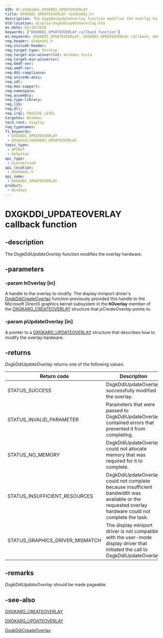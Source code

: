 ```yaml
---
UID: NC:d3dkmddi.DXGKDDI_UPDATEOVERLAY
title: DXGKDDI_UPDATEOVERLAY (d3dkmddi.h)
description: The DxgkDdiUpdateOverlay function modifies the overlay hardware.
old-location: display\dxgkddiupdateoverlay.htm
ms.date: 05/10/2018
keywords: ["DXGKDDI_UPDATEOVERLAY callback function"]
ms.keywords: DXGKDDI_UPDATEOVERLAY, DXGKDDI_UPDATEOVERLAY callback, DmFunctions_cc73fb5c-c4b9-476a-9227-fe2d15e288ea.xml, DxgkDdiUpdateOverlay, DxgkDdiUpdateOverlay callback function [Display Devices], d3dkmddi/DxgkDdiUpdateOverlay, display.dxgkddiupdateoverlay
req.header: d3dkmddi.h
req.include-header: 
req.target-type: Desktop
req.target-min-winverclnt: Windows Vista
req.target-min-winversvr: 
req.kmdf-ver: 
req.umdf-ver: 
req.ddi-compliance: 
req.unicode-ansi: 
req.idl: 
req.max-support: 
req.namespace: 
req.assembly: 
req.type-library: 
req.lib: 
req.dll: 
req.irql: PASSIVE_LEVEL
targetos: Windows
tech.root: display
req.typenames: 
f1_keywords:
 - DXGKDDI_UPDATEOVERLAY
 - d3dkmddi/DXGKDDI_UPDATEOVERLAY
topic_type:
 - APIRef
 - kbSyntax
api_type:
 - UserDefined
api_location:
 - d3dkmddi.h
api_name:
 - DXGKDDI_UPDATEOVERLAY
product:
 - Windows
---
```


# DXGKDDI_UPDATEOVERLAY callback function


## -description

The <i>DxgkDdiUpdateOverlay</i> function modifies the overlay hardware.

## -parameters

### -param hOverlay [in]

A handle to the overlay to modify. The display miniport driver's <a href="/windows-hardware/drivers/ddi/d3dkmddi/nc-d3dkmddi-dxgkddi_createoverlay">DxgkDdiCreateOverlay</a> function previously provided this handle to the Microsoft DirectX graphics kernel subsystem in the <b>hOverlay</b> member of the <a href="/windows-hardware/drivers/ddi/d3dkmddi/ns-d3dkmddi-_dxgkarg_createoverlay">DXGKARG_CREATEOVERLAY</a> structure that <i>pCreateOverlay</i> points to.

### -param pUpdateOverlay [in]

A pointer to a <a href="/windows-hardware/drivers/ddi/d3dkmddi/ns-d3dkmddi-_dxgkarg_updateoverlay">DXGKARG_UPDATEOVERLAY</a> structure that describes how to modify the overlay hardware.

## -returns

<i>DxgkDdiUpdateOverlay</i> returns one of the following values:

|Return code|Description|
|--- |--- |
|STATUS_SUCCESS|DxgkDdiUpdateOverlay successfully modified the overlay.|
|STATUS_INVALID_PARAMETER|Parameters that were passed to DxgkDdiUpdateOverlay contained errors that prevented it from completing.|
|STATUS_NO_MEMORY|DxgkDdiUpdateOverlay could not allocate memory that was required for it to complete.|
|STATUS_INSUFFICIENT_RESOURCES|DxgkDdiUpdateOverlay could not complete because insufficient bandwidth was available or the requested overlay hardware could not complete the task.|
|STATUS_GRAPHICS_DRIVER_MISMATCH|The display miniport driver is not compatible with the user-mode display driver that initiated the call to DxgkDdiUpdateOverlay.|

## -remarks

<i>DxgkDdiUpdateOverlay</i> should be made pageable.

## -see-also

<a href="/windows-hardware/drivers/ddi/d3dkmddi/ns-d3dkmddi-_dxgkarg_createoverlay">DXGKARG_CREATEOVERLAY</a>



<a href="/windows-hardware/drivers/ddi/d3dkmddi/ns-d3dkmddi-_dxgkarg_updateoverlay">DXGKARG_UPDATEOVERLAY</a>



<a href="/windows-hardware/drivers/ddi/d3dkmddi/nc-d3dkmddi-dxgkddi_createoverlay">DxgkDdiCreateOverlay</a>

